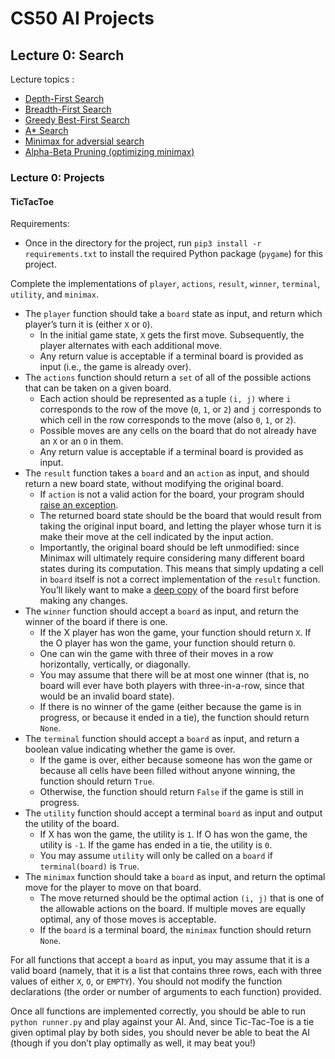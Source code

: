 # CS50 AI Projects 

## Lecture 0: Search

Lecture topics :

* [Depth-First Search](https://cs50.harvard.edu/ai/2024/notes/0/#depth-first-search)
* [Breadth-First Search](https://cs50.harvard.edu/ai/2024/notes/0/#breadth-first-search)
* [Greedy Best-First Search](https://cs50.harvard.edu/ai/2024/notes/0/#greedy-best-first-search)
* [A* Search](https://cs50.harvard.edu/ai/2024/notes/0/#a-search)
* [Minimax for adversial search](https://cs50.harvard.edu/ai/2024/notes/0/#minimax)
* [Alpha-Beta Pruning (optimizing minimax)](https://cs50.harvard.edu/ai/2024/notes/0/#alpha-beta-pruning)

### Lecture 0: Projects

#### TicTacToe

Requirements: 

* Once in the directory for the project, run `pip3 install -r requirements.txt` to install the required Python package (`pygame`) for this project.

Complete the implementations of `player`, `actions`, `result`, `winner`, `terminal`, `utility`, and `minimax`.

* The `player` function should take a `board` state as input, and return which player’s turn it is (either `X` or `O`).
  * In the initial game state, `X` gets the first move. Subsequently, the player alternates with each additional move.
  * Any return value is acceptable if a terminal board is provided as input (i.e., the game is already over).
* The `actions` function should return a `set` of all of the possible actions that can be taken on a given board.
  * Each action should be represented as a tuple `(i, j)` where `i` corresponds to the row of the move (`0`, `1`, or `2`) and `j` corresponds to which cell in the row corresponds to the move (also `0`, `1`, or `2`).
  * Possible moves are any cells on the board that do not already have an `X` or an `O` in them.
  * Any return value is acceptable if a terminal board is provided as input.
* The `result` function takes a `board` and an `action` as input, and should return a new board state, without modifying the original board.
  * If `action` is not a valid action for the board, your program should [raise an exception](https://docs.python.org/3/tutorial/errors.html#raising-exceptions).
  * The returned board state should be the board that would result from taking the original input board, and letting the player whose turn it is make their move at the cell indicated by the input action.
  * Importantly, the original board should be left unmodified: since Minimax will ultimately require considering many different board states during its computation. This means that simply updating a cell in `board` itself is not a correct implementation of the `result` function. You’ll likely want to make a [deep copy](https://docs.python.org/3/library/copy.html#copy.deepcopy) of the board first before making any changes.
* The `winner` function should accept a `board` as input, and return the winner of the board if there is one.
  * If the X player has won the game, your function should return `X`. If the O player has won the game, your function should return `O`.
  * One can win the game with three of their moves in a row horizontally, vertically, or diagonally.
  * You may assume that there will be at most one winner (that is, no board will ever have both players with three-in-a-row, since that would be an invalid board state).
  * If there is no winner of the game (either because the game is in progress, or because it ended in a tie), the function should return `None`.
* The `terminal` function should accept a `board` as input, and return a boolean value indicating whether the game is over.
  * If the game is over, either because someone has won the game or because all cells have been filled without anyone winning, the function should return `True`.
  * Otherwise, the function should return `False` if the game is still in progress.
* The `utility` function should accept a terminal `board` as input and output the utility of the board.
  * If X has won the game, the utility is `1`. If O has won the game, the utility is `-1`. If the game has ended in a tie, the utility is `0`.
  * You may assume `utility` will only be called on a `board` if `terminal(board)` is `True`.
* The `minimax` function should take a `board` as input, and return the optimal move for the player to move on that board.
  * The move returned should be the optimal action `(i, j)` that is one of the allowable actions on the board. If multiple moves are equally optimal, any of those moves is acceptable.
  * If the `board` is a terminal board, the `minimax` function should return `None`.

For all functions that accept a `board` as input, you may assume that it is a valid board (namely, that it is a list that contains three rows, each with three values of either `X`, `O`, or `EMPTY`). You should not modify the function declarations (the order or number of arguments to each function) provided.

Once all functions are implemented correctly, you should be able to run `python runner.py` and play against your AI. And, since Tic-Tac-Toe is a tie given optimal play by both sides, you should never be able to beat the AI (though if you don’t play optimally as well, it may beat you!)
